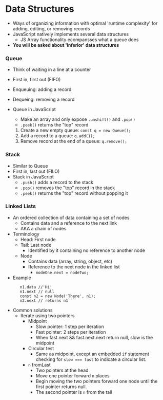 # Data Structures

- Ways of organizing information with optimal 'runtime complexity' for adding, editing, or removing records
- JavaScript natively implements several data structures
  * JS Array functionality ecompansses what a queue does
- **You will be asked about 'inferior' data structures**

### Queue

- Think of waiting in a line at a counter
- First in, first out (FIFO)
- Enqueuing: adding a record
- Dequeing: removing a record
- Queue in JavaScript
  * Make an array and only expose `.unshift()` and `.pop()`
  * `.peek()` returns the "top" record
  
  1.  Create a new empty queue: `const q = new Queue();`
  2.  Add a record to a queue: `q.add(1);`
  3.  Remove record at the end of a queue: `q.remove();`

### Stack

- Similar to Queue
- First in, last out (FILO)
- Stack in JavaScript
  * `.push()` adds a record to the stack
  * `.pop()` removes the "top" record in the stack
  * `.peek()` returns the "top" record without popping it

### Linked Lists

  - An ordered collection of data containing a set of nodes
    * Contains data and a reference to the next link
    * AKA a chain of nodes
  - Terminology
    * Head: First node
    * Tail: Last node
      - Identified by it containing no reference to another node
    * Node
      - Contains data (array, string, object, etc)
      - Reference to the next node in the linked list
        * `nodeOne.next = nodeTwo;`
  - Example
    ```const n1 = new Node('Hi');
       n1.data //'Hi'
       n1.next // null
       const n2 = new Node('There', n1);
       n2.next // returns n1```
  - Common solutions
    * Iterate using two pointers
      - Midpoint
        * Slow pointer: 1 step per iteration
        * Fast pointer: 2 steps per iteration
        * When fast.next && fast.next.next return null, slow is the midpoint
      - Circular test
        * Same as midpoint, except an embedded `if` statement checking for 
          `slow === fast` to indicate a circular list.
      - `n` fromLast
        * Two pointers at the head
        * Move one pointer forward `n` places
        * Begin moving the two pointers forward one node until the first pointer
          returns null.
        * The second pointer is `n` from the tail